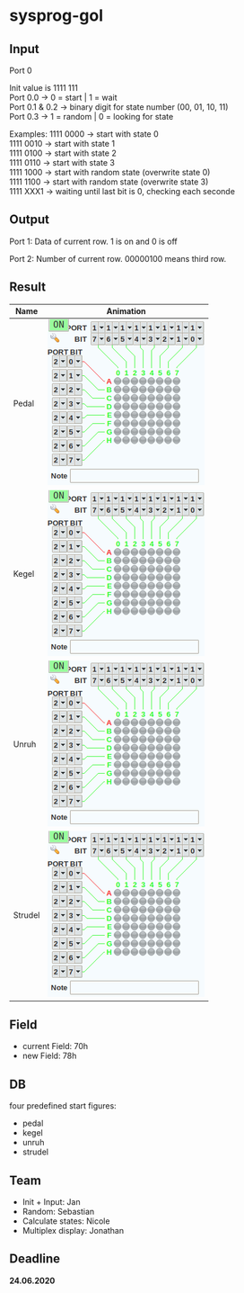 # sysprog-gol

## Input
Port 0

Init value is 1111 111 <br>
Port 0.0 -> 0 = start | 1 = wait<br>
Port 0.1 & 0.2 -> binary digit for state number (00, 01, 10, 11)<br>
Port 0.3 -> 1 = random | 0 = looking for state<br>

Examples: 
1111 0000 -> start with state 0<br>
1111 0010 -> start with state 1<br>
1111 0100 -> start with state 2<br>
1111 0110 -> start with state 3<br>
1111 1000 -> start with random state (overwrite state 0)<br>
1111 1100 -> start with random state (overwrite state 3)<br>
1111 XXX1 -> waiting until last bit is 0, checking each seconde<br>

## Output
Port 1: Data of current row. 1 is on and 0 is off

Port 2: Number of current row. 00000100 means third row.

## Result
| Name | Animation |
| ----------- | ----------- |
| Pedal | ![gif of figure pedal](img/pedal.gif) |
| Kegel | ![gif of figure kegel](img/kegel.gif) |
| Unruh | ![gif of figure unruh](img/unruh.gif) |
| Strudel | ![gif of figure strudel](img/strudel.gif) |

## Field
- current Field: 70h
- new Field: 78h

## DB
four predefined start figures: 
- pedal
- kegel
- unruh
- strudel

## Team
- Init + Input: Jan
- Random: Sebastian
- Calculate states: Nicole
- Multiplex display: Jonathan

## Deadline
**24.06.2020**
